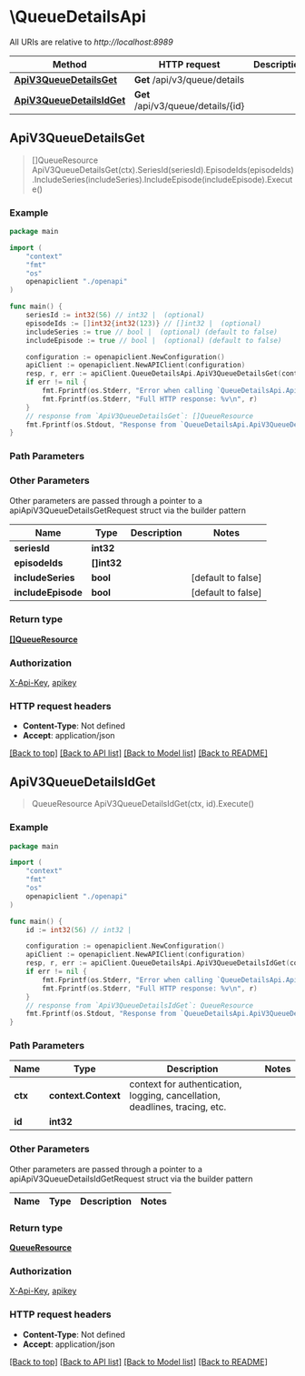 # \QueueDetailsApi

All URIs are relative to *http://localhost:8989*

Method | HTTP request | Description
------------- | ------------- | -------------
[**ApiV3QueueDetailsGet**](QueueDetailsApi.md#ApiV3QueueDetailsGet) | **Get** /api/v3/queue/details | 
[**ApiV3QueueDetailsIdGet**](QueueDetailsApi.md#ApiV3QueueDetailsIdGet) | **Get** /api/v3/queue/details/{id} | 



## ApiV3QueueDetailsGet

> []QueueResource ApiV3QueueDetailsGet(ctx).SeriesId(seriesId).EpisodeIds(episodeIds).IncludeSeries(includeSeries).IncludeEpisode(includeEpisode).Execute()



### Example

```go
package main

import (
    "context"
    "fmt"
    "os"
    openapiclient "./openapi"
)

func main() {
    seriesId := int32(56) // int32 |  (optional)
    episodeIds := []int32{int32(123)} // []int32 |  (optional)
    includeSeries := true // bool |  (optional) (default to false)
    includeEpisode := true // bool |  (optional) (default to false)

    configuration := openapiclient.NewConfiguration()
    apiClient := openapiclient.NewAPIClient(configuration)
    resp, r, err := apiClient.QueueDetailsApi.ApiV3QueueDetailsGet(context.Background()).SeriesId(seriesId).EpisodeIds(episodeIds).IncludeSeries(includeSeries).IncludeEpisode(includeEpisode).Execute()
    if err != nil {
        fmt.Fprintf(os.Stderr, "Error when calling `QueueDetailsApi.ApiV3QueueDetailsGet``: %v\n", err)
        fmt.Fprintf(os.Stderr, "Full HTTP response: %v\n", r)
    }
    // response from `ApiV3QueueDetailsGet`: []QueueResource
    fmt.Fprintf(os.Stdout, "Response from `QueueDetailsApi.ApiV3QueueDetailsGet`: %v\n", resp)
}
```

### Path Parameters



### Other Parameters

Other parameters are passed through a pointer to a apiApiV3QueueDetailsGetRequest struct via the builder pattern


Name | Type | Description  | Notes
------------- | ------------- | ------------- | -------------
 **seriesId** | **int32** |  | 
 **episodeIds** | **[]int32** |  | 
 **includeSeries** | **bool** |  | [default to false]
 **includeEpisode** | **bool** |  | [default to false]

### Return type

[**[]QueueResource**](QueueResource.md)

### Authorization

[X-Api-Key](../README.md#X-Api-Key), [apikey](../README.md#apikey)

### HTTP request headers

- **Content-Type**: Not defined
- **Accept**: application/json

[[Back to top]](#) [[Back to API list]](../README.md#documentation-for-api-endpoints)
[[Back to Model list]](../README.md#documentation-for-models)
[[Back to README]](../README.md)


## ApiV3QueueDetailsIdGet

> QueueResource ApiV3QueueDetailsIdGet(ctx, id).Execute()



### Example

```go
package main

import (
    "context"
    "fmt"
    "os"
    openapiclient "./openapi"
)

func main() {
    id := int32(56) // int32 | 

    configuration := openapiclient.NewConfiguration()
    apiClient := openapiclient.NewAPIClient(configuration)
    resp, r, err := apiClient.QueueDetailsApi.ApiV3QueueDetailsIdGet(context.Background(), id).Execute()
    if err != nil {
        fmt.Fprintf(os.Stderr, "Error when calling `QueueDetailsApi.ApiV3QueueDetailsIdGet``: %v\n", err)
        fmt.Fprintf(os.Stderr, "Full HTTP response: %v\n", r)
    }
    // response from `ApiV3QueueDetailsIdGet`: QueueResource
    fmt.Fprintf(os.Stdout, "Response from `QueueDetailsApi.ApiV3QueueDetailsIdGet`: %v\n", resp)
}
```

### Path Parameters


Name | Type | Description  | Notes
------------- | ------------- | ------------- | -------------
**ctx** | **context.Context** | context for authentication, logging, cancellation, deadlines, tracing, etc.
**id** | **int32** |  | 

### Other Parameters

Other parameters are passed through a pointer to a apiApiV3QueueDetailsIdGetRequest struct via the builder pattern


Name | Type | Description  | Notes
------------- | ------------- | ------------- | -------------


### Return type

[**QueueResource**](QueueResource.md)

### Authorization

[X-Api-Key](../README.md#X-Api-Key), [apikey](../README.md#apikey)

### HTTP request headers

- **Content-Type**: Not defined
- **Accept**: application/json

[[Back to top]](#) [[Back to API list]](../README.md#documentation-for-api-endpoints)
[[Back to Model list]](../README.md#documentation-for-models)
[[Back to README]](../README.md)

